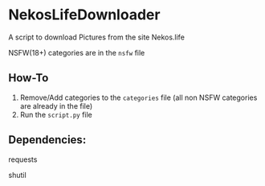 # NekosLifeDownloader
A script to download Pictures from the site Nekos.life

NSFW(18+) categories are in the `nsfw` file

## How-To
1. Remove/Add categories to the  `categories` file (all non NSFW categories are already in the file)
2. Run the `script.py` file

## Dependencies:
requests

shutil

